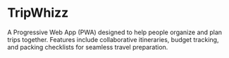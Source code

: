# TripWhizz
A Progressive Web App (PWA) designed to help people organize and plan trips together. Features include collaborative itineraries, budget tracking, and packing checklists for seamless travel preparation.
